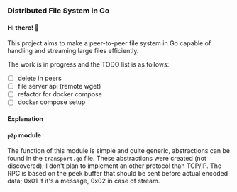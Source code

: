 ### Distributed File System in Go

#### Hi there! 👋

This project aims to make a peer-to-peer file system in Go capable of handling and streaming large files efficiently.

The work is in progress and the TODO list is as follows:
- [ ] delete in peers
- [ ] file server api (remote wget)
- [ ] refactor for docker compose
- [ ] docker compose setup

#### Explanation
#### `p2p` module
The function of this module is simple and quite generic, abstractions can be found in the `transport.go` file. These abstractions were created (not discovered); I don't plan to implement an other protocol than TCP/IP. The RPC is based on the peek buffer that should be sent before actual encoded data; 0x01 if it's a message, 0x02 in case of stream.
